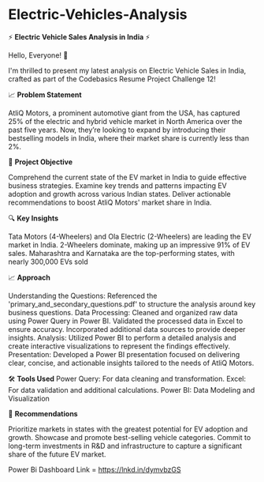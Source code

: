 # Electric-Vehicles-Analysis
⚡ **Electric Vehicle Sales Analysis in India** ⚡

Hello, Everyone! 👋

I'm thrilled to present my latest analysis on Electric Vehicle Sales in India, crafted as part of the Codebasics Resume Project Challenge 12!

📈 **Problem Statement**

AtliQ Motors, a prominent automotive giant from the USA, has captured 25% of the electric and hybrid vehicle market in North America over the past five years. Now, they’re looking to expand by introducing their bestselling models in India, where their market share is currently less than 2%.

 🎯 **Project Objective**
 
Comprehend the current state of the EV market in India to guide effective business strategies.
Examine key trends and patterns impacting EV adoption and growth across various Indian states.
Deliver actionable recommendations to boost AtliQ Motors' market share in India.

🔍 **Key Insights**

Tata Motors (4-Wheelers) and Ola Electric (2-Wheelers) are leading the EV market in India.
2-Wheelers dominate, making up an impressive 91% of EV sales.
Maharashtra and Karnataka are the top-performing states, with nearly 300,000 EVs sold

📈 **Approach**

Understanding the Questions:
Referenced the 'primary_and_secondary_questions.pdf' to structure the analysis around key business questions.
Data Processing:
Cleaned and organized raw data using Power Query in Power BI.
Validated the processed data in Excel to ensure accuracy.
Incorporated additional data sources to provide deeper insights.
Analysis:
Utilized Power BI to perform a detailed analysis and create interactive visualizations to represent the findings effectively.
Presentation:
Developed a Power BI presentation focused on delivering clear, concise, and actionable insights tailored to the needs of AtliQ Motors.

🛠️ **Tools Used**
Power Query: For data cleaning and transformation.
Excel: For data validation and additional calculations.
Power BI: Data Modeling and Visualization

📝 **Recommendations**

Prioritize markets in states with the greatest potential for EV adoption and growth.
Showcase and promote best-selling vehicle categories.
Commit to long-term investments in R&D and infrastructure to capture a significant share of the future EV market.

Power Bi Dashboard Link = https://lnkd.in/dymvbzGS


